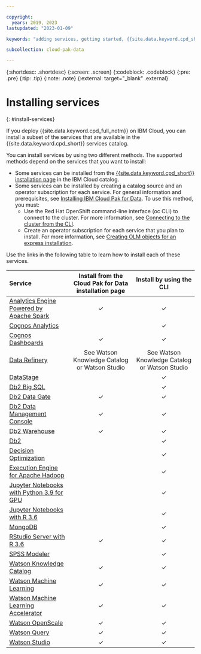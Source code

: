```yaml
---

copyright:
  years: 2019, 2023
lastupdated: "2023-01-09"

keywords: "adding services, getting started, {{site.data.keyword.cpd_short}}, {{site.data.keyword.cpd_full_notm}}, data, ai, analytics, data analytics, governance, data governance"

subcollection: cloud-pak-data

---
```


{:shortdesc: .shortdesc}
{:screen: .screen}
{:codeblock: .codeblock}
{:pre: .pre}
{:tip: .tip}
{:note: .note}
{:external: target="_blank" .external}


# Installing services
{: #install-services}

If you deploy {{site.data.keyword.cpd_full_notm}} on IBM Cloud, you can install a subset of the services that are available in the {{site.data.keyword.cpd_short}} services catalog.

You can install services by using two different methods. The supported methods depend on the services that you want to install:

* Some services can be installed from the [{{site.data.keyword.cpd_short}} installation page](https://cloud.ibm.com/catalog/content/ibm-cp-datacore-6825cc5d-dbf8-4ba2-ad98-690e6f221701-global) in the IBM Cloud catalog.
* Some services can be installed by creating a catalog source and an operator subscription for each service. For general information and prerequisites, see [Installing IBM Cloud Pak for Data](https://www.ibm.com/docs/SSQNUZ_4.6.x/cpd/install/install.html). To use this method, you must:
   * Use the Red Hat OpenShift command-line interface (oc CLI) to connect to the cluster. For more information, see [Connecting to the cluster from the CLI](https://cloud.ibm.com/docs/openshift?topic=openshift-access_cluster#access_oc_cli). 
   * Create an operator subscription for each service that you plan to install. For more information, see [Creating OLM objects for an express installation](https://www.ibm.com/docs/SSQNUZ_4.6.x/cpd/install/install-platform-express-olm.html).

Use the links in the following table to learn how to install each of these services.

|Service 	      |Install from the Cloud Pak for Data installation page 	|Install by using the CLI|
|:------------- |:-----------------------------------------------------------------:| :-----------:|
|[Analytics Engine Powered by Apache Spark](https://www.ibm.com/docs/SSQNUZ_4.6.x/svc-welcome/spark.html)                                           | 	✓ | 	✓ |
|[Cognos Analytics](https://www.ibm.com/docs/SSQNUZ_4.6.x/svc-welcome/ca.html) 	                                                                |     |  ✓  |
|[Cognos Dashboards](https://www.ibm.com/docs/SSQNUZ_4.6.x/svc-welcome/cde.html)                                                                 | 	✓ | 	✓ |
|[Data Refinery](https://www.ibm.com/docs/SSQNUZ_4.6.x/svc-welcome/dr.html)|	See Watson Knowledge Catalog or Watson Studio |	See Watson Knowledge Catalog or Watson Studio |
|[DataStage](https://www.ibm.com/docs/SSQNUZ_4.6.x/svc-welcome/ds.html)                                                                  |     |  ✓  |
|[Db2 Big SQL](https://www.ibm.com/docs/SSQNUZ_4.6.x/svc-welcome/bigsql.html)                                                                        |     |  ✓  |
|[Db2 Data Gate](https://www.ibm.com/docs/SSQNUZ_4.6.x/svc-welcome/dg.html)                                                                        |  ✓  |  ✓  |
|[Db2 Data Management Console](https://www.ibm.com/docs/SSQNUZ_4.6.x/svc-welcome/dmc.html)                                                                        |  ✓  |  ✓  |
|[Db2 Warehouse](https://www.ibm.com/docs/SSQNUZ_4.6.x/svc-welcome/db2wh.html)                                                                      | 	✓ | 	✓ |
|[Db2 ](https://www.ibm.com/docs/SSQNUZ_4.6.x/svc-welcome/db2oltp.html)                                                                      | 	  | 	✓ |
|[Decision Optimization](https://www.ibm.com/docs/SSQNUZ_4.6.x/svc-welcome/do.html)                                                              |     |  ✓  |
|[Execution Engine for Apache Hadoop](https://www.ibm.com/docs/SSQNUZ_4.6.x/svc-welcome/hadoopaddon.html)                                                 |     |  ✓  |
|[Jupyter Notebooks with Python 3.9 for GPU](https://www.ibm.com/docs/SSQNUZ_4.6.x/svc-welcome/gpupy39.html.html)                                        	|     |  ✓  |
|[Jupyter Notebooks with R 3.6](https://www.ibm.com/docs/SSQNUZ_4.6.x/svc-welcome/r36.html)                                                      |     |  ✓  |
|[MongoDB](https://www.ibm.com/docs/SSQNUZ_4.6.x/svc-welcome/mongodb.html)                                                                            |     |  ✓  |
|[RStudio Server with R 3.6](https://www.ibm.com/docs/SSQNUZ_4.6.x/svc-welcome/rstudio.html)                                                         | 	✓ | 	✓ |
|[SPSS Modeler](https://www.ibm.com/docs/SSQNUZ_4.6.x/svc-welcome/spssmodeler.html)                                                                       |     |  ✓  |
|[Watson Knowledge Catalog](https://www.ibm.com/docs/SSQNUZ_4.6.x/svc-welcome/wkc.html)                                                           | 	✓ | ✓  |
|[Watson Machine Learning](https://www.ibm.com/docs/SSQNUZ_4.6.x/svc-welcome/wml.html)                                                            | 	✓ | 	✓ |
|[Watson Machine Learning Accelerator](https://www.ibm.com/docs/SSQNUZ_4.6.x/svc-welcome/wmlaccelerator.html)                                                            | 	✓ | 	✓ |
|[Watson OpenScale](https://www.ibm.com/docs/SSQNUZ_4.6.x/svc-welcome/aiopenscale.html)                                                                   | 	✓ | 	✓ |
|[Watson Query](https://www.ibm.com/docs/SSQNUZ_4.6.x/svc-welcome/dv.html)                                                                | 	✓ | 	✓ |
|[Watson Studio](https://www.ibm.com/docs/SSQNUZ_4.6.x/svc-welcome/wsl.html)                                                                      | 	✓ | 	✓ |

